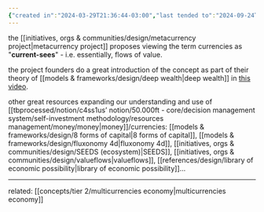 ```yaml
---
{"created in":"2024-03-29T21:36:44-03:00","last tended to":"2024-09-24T16:23:13-03:00","tags":["concept","🌱"],"dg-publish":true,"notestage":["🌱"],"created":"2024-03-29T21:36:44.051-03:00","updated":"2025-01-24T16:49:51.311-03:00","permalink":"/concepts/design/currencies/","dgPassFrontmatter":true}
---
```


the [[initiatives, orgs & communities/design/metacurrency project\|metacurrency project]] proposes viewing the term currencies as "**current-sees**" - i.e. essentially, flows of value.

the project founders do a great introduction of the concept as part of their theory of [[models & frameworks/design/deep wealth\|deep wealth]] in [this video](https://www.youtube.com/watch?v=kN9ykoFT-1Q&list=PLj8H7uBaUwDvd18QrEPugPMD5Z6Y0W-vB&index=11&pp=iAQB).

other great resources expanding our understanding and use of [[tbprocessed/notion/c4ss1us’ notion/50.000ft - core/decision management system/self-investment methodology/resources management/money/money\|money]]/currencies: [[models & frameworks/design/8 forms of capital\|8 forms of capital]], [[models & frameworks/design/fluxonomy 4d\|fluxonomy 4d]], [[initiatives, orgs & communities/design/SEEDS (ecosystem)\|SEEDS]], [[initiatives, orgs & communities/design/valueflows\|valueflows]], [[references/design/library of economic possibility\|library of economic possibility]]...

---
related: [[concepts/tier 2/multicurrencies economy\|multicurrencies economy]]